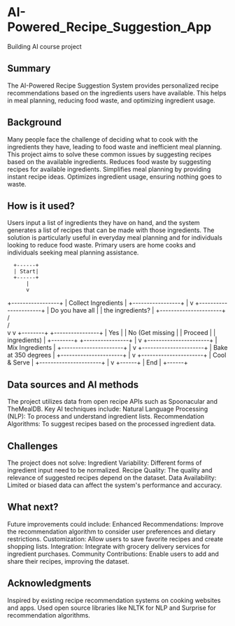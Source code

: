 # AI-Powered_Recipe_Suggestion_App

Building AI course project

## Summary
The AI-Powered Recipe Suggestion System provides personalized recipe recommendations based on the ingredients users have available. This helps in meal planning, reducing food waste, and optimizing ingredient usage.

## Background
Many people face the challenge of deciding what to cook with the ingredients they have, leading to food waste and inefficient meal planning. This project aims to solve these common issues by suggesting recipes based on the available ingredients.
Reduces food waste by suggesting recipes for available ingredients.
Simplifies meal planning by providing instant recipe ideas.
Optimizes ingredient usage, ensuring nothing goes to waste.

## How is it used?

Users input a list of ingredients they have on hand, and the system generates a list of recipes that can be made with those ingredients. The solution is particularly useful in everyday meal planning and for individuals looking to reduce food waste. Primary users are home cooks and individuals seeking meal planning assistance.

      +------+
      | Start|
      +------+
          |
          v
 +-----------------+
 | Collect Ingredients |
 +-----------------+
          |
          v
 +----------------------+
 | Do you have all      |
 | the ingredients?     |
 +----------------------+
         / \
       /     \
     v        v
+--------+ +----------------+
|  Yes    | | No (Get missing |
| Proceed | | ingredients)    |
+--------+ +----------------+
         |
         v
+----------------------+
| Mix Ingredients      |
+----------------------+
         |
         v
+----------------------+
| Bake at 350 degrees  |
+----------------------+
         |
         v
+----------------------+
| Cool & Serve         |
+----------------------+
         |
         v
     +------+
     | End  |
     +------+


## Data sources and AI methods

The project utilizes data from open recipe APIs such as Spoonacular and TheMealDB. Key AI techniques include:
Natural Language Processing (NLP): To process and understand ingredient lists.
Recommendation Algorithms: To suggest recipes based on the processed ingredient data.

## Challenges
The project does not solve:
Ingredient Variability: Different forms of ingredient input need to be normalized.
Recipe Quality: The quality and relevance of suggested recipes depend on the dataset.
Data Availability: Limited or biased data can affect the system's performance and accuracy.

## What next?
Future improvements could include:
Enhanced Recommendations: Improve the recommendation algorithm to consider user preferences and dietary restrictions.
Customization: Allow users to save favorite recipes and create shopping lists.
Integration: Integrate with grocery delivery services for ingredient purchases.
Community Contributions: Enable users to add and share their recipes, improving the dataset.

## Acknowledgments
Inspired by existing recipe recommendation systems on cooking websites and apps.
Used open source libraries like NLTK for NLP and Surprise for recommendation algorithms.
